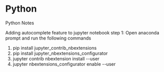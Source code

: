 # Python
 Python Notes

Adding autocomplete feature to jupyter notebook
step 1: Open anaconda prompt and run the following commands
 1) pip install jupyter_contrib_nbextensions
 2) pip install jupyter_nbextensions_configurator
 3) jupyter contrib nbextension install --user 
 4) jupyter nbextensions_configurator enable --user
